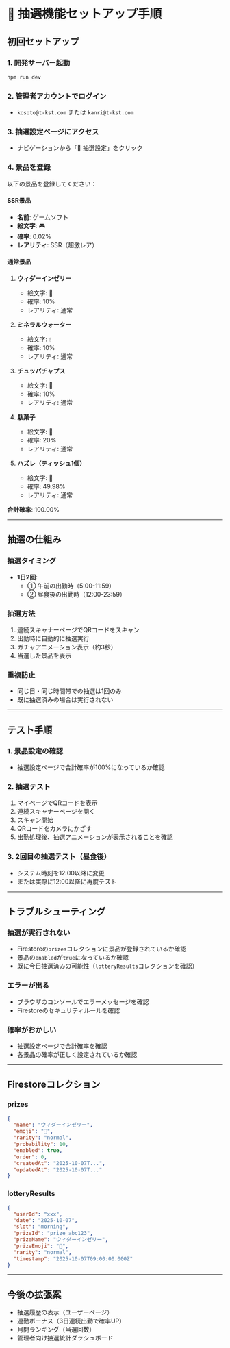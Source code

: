 # 🎰 抽選機能セットアップ手順

## 初回セットアップ

### 1. 開発サーバー起動
```bash
npm run dev
```

### 2. 管理者アカウントでログイン
- `kosoto@t-kst.com` または `kanri@t-kst.com`

### 3. 抽選設定ページにアクセス
- ナビゲーションから「🎰 抽選設定」をクリック

### 4. 景品を登録

以下の景品を登録してください：

#### SSR景品
- **名前**: ゲームソフト
- **絵文字**: 🎮
- **確率**: 0.02%
- **レアリティ**: SSR（超激レア）

#### 通常景品
1. **ウィダーインゼリー**
   - 絵文字: 🥤
   - 確率: 10%
   - レアリティ: 通常

2. **ミネラルウォーター**
   - 絵文字: 💧
   - 確率: 10%
   - レアリティ: 通常

3. **チュッパチャプス**
   - 絵文字: 🍬
   - 確率: 10%
   - レアリティ: 通常

4. **駄菓子**
   - 絵文字: 🍘
   - 確率: 20%
   - レアリティ: 通常

5. **ハズレ（ティッシュ1個）**
   - 絵文字: 🧻
   - 確率: 49.98%
   - レアリティ: 通常

**合計確率**: 100.00%

---

## 抽選の仕組み

### 抽選タイミング
- **1日2回**: 
  - ① 午前の出勤時（5:00-11:59）
  - ② 昼食後の出勤時（12:00-23:59）

### 抽選方法
1. 連続スキャナーページでQRコードをスキャン
2. 出勤時に自動的に抽選実行
3. ガチャアニメーション表示（約3秒）
4. 当選した景品を表示

### 重複防止
- 同じ日・同じ時間帯での抽選は1回のみ
- 既に抽選済みの場合は実行されない

---

## テスト手順

### 1. 景品設定の確認
- 抽選設定ページで合計確率が100%になっているか確認

### 2. 抽選テスト
1. マイページでQRコードを表示
2. 連続スキャナーページを開く
3. スキャン開始
4. QRコードをカメラにかざす
5. 出勤処理後、抽選アニメーションが表示されることを確認

### 3. 2回目の抽選テスト（昼食後）
- システム時刻を12:00以降に変更
- または実際に12:00以降に再度テスト

---

## トラブルシューティング

### 抽選が実行されない
- Firestoreの`prizes`コレクションに景品が登録されているか確認
- 景品の`enabled`が`true`になっているか確認
- 既に今日抽選済みの可能性（`lotteryResults`コレクションを確認）

### エラーが出る
- ブラウザのコンソールでエラーメッセージを確認
- Firestoreのセキュリティルールを確認

### 確率がおかしい
- 抽選設定ページで合計確率を確認
- 各景品の確率が正しく設定されているか確認

---

## Firestoreコレクション

### prizes
```json
{
  "name": "ウィダーインゼリー",
  "emoji": "🥤",
  "rarity": "normal",
  "probability": 10,
  "enabled": true,
  "order": 0,
  "createdAt": "2025-10-07T...",
  "updatedAt": "2025-10-07T..."
}
```

### lotteryResults
```json
{
  "userId": "xxx",
  "date": "2025-10-07",
  "slot": "morning",
  "prizeId": "prize_abc123",
  "prizeName": "ウィダーインゼリー",
  "prizeEmoji": "🥤",
  "rarity": "normal",
  "timestamp": "2025-10-07T09:00:00.000Z"
}
```

---

## 今後の拡張案

- 抽選履歴の表示（ユーザーページ）
- 連勤ボーナス（3日連続出勤で確率UP）
- 月間ランキング（当選回数）
- 管理者向け抽選統計ダッシュボード
